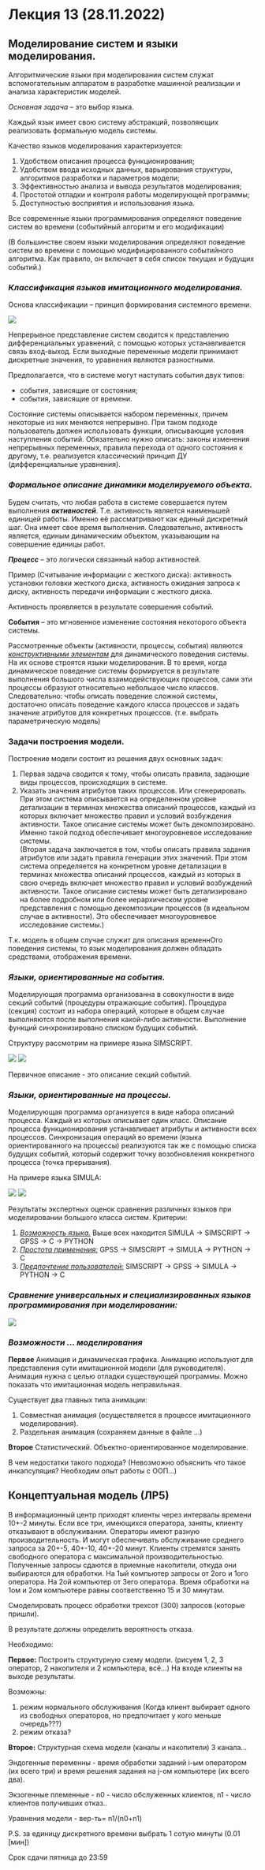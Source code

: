 # Лекция 13 (28.11.2022)
## Моделирование систем и языки моделирования.
Алгоритмические языки при моделировании систем служат вспомогательным аппаратом в разработке машинной реализации и анализа характеристик моделей.

*Основная задача* – это выбор языка.

Каждый язык имеет свою систему абстракций, позволяющих реализовать формальную модель системы.

Качество языков моделирования характеризуется:
1. Удобством описания процесса функционирования;
2. Удобством ввода исходных данных, варьирования структуры, алгоритмов разработки и параметров модели;
3. Эффективностью анализа и вывода результатов моделирования;
4. Простотой отладки и контроля работы моделирующей программы;
5. Доступностью восприятия и использования языка.

Все современные языки программирования определяют поведение систем во времени (событийный алгоритм и его модификации)

(В большинстве своем языки моделирования определяют поведение систем во времени с помощью модифицированного событийного алгоритма. Как правило, он включает в себя список текущих и будущих событий.)

### ***Классификация языков имитационного моделирования.***
Основа классификации – принцип формирования системного времени. 

![](1.bmp)

Непрерывное представление систем сводится к представлению дифференциальных уравнений, с помощью которых устанавливается связь вход-выход. Если выходные переменные модели принимают дискретные значения, то уравнения являются разностными.

Предполагается, что в системе могут наступать события двух типов:
* события, зависящие от состояния;
* события, зависящие от времени.

Состояние системы описывается набором переменных, причем некоторые из них меняются непрерывно. При таком подходе пользователь должен использовать функции, описывающие условия наступления событий. Обязательно нужно описать: законы изменения непрерывных переменных, правила перехода от одного состояния к другому, т.е. реализуется классический принцип ДУ (дифференциальные уравнения).

### ***Формальное описание динамики моделируемого объекта.***
Будем считать, что любая работа в системе совершается путем выполнения ***активностей***. Т.е. активность является наименьшей единицей работы. Именно её рассматривают как единый дискретный шаг. Она имеет свое время выполнения. Следовательно, активность является, единым динамическим объектом, указывающим на совершение единицы работ.

***Процесс*** – это логически связанный набор активностей.

Пример (Считывание информации с жесткого диска): активность установки головки жесткого диска, активность ожидания запроса к диску, активность передачи информации с жесткого диска.

Активность проявляется в результате совершения событий.

**События** – это мгновенное изменение состояния некоторого объекта системы.

Рассмотренные объекты (активности, процессы, события) являются <u>*конструктивными элементам*</u> для динамического поведения системы. На их основе строятся языки моделирования. В то время, когда динамическое поведение системы формируется в результате выполнения большого числа взаимодействующих процессов, сами эти процессы образуют относительно небольшое число классов. Следовательно: чтобы описать поведение сложной системы, достаточно описать поведение каждого класса процессов и задать значение атрибутов для конкретных процессов. (т.е. выбрать параметрическую модель)

### **Задачи построения модели.**
Построение модели состоит из решения двух основных задач:
1.	Первая задача сводится к тому, чтобы описать правила, задающие виды процессов, происходящих в системе.
2.	Указать значения атрибутов таких процессов. Или сгенерировать. При этом система описывается на определенном уровне детализации в терминах множества описаний процессов, каждый из которых включает множество правил и условий возбуждения активности. Такое описание системы может быть декомпозировано. Именно такой подход обеспечивает многоуровневое исследование системы.\
(Вторая задача заключается в том, чтобы описать правила задания атрибутов или задать правила генерации этих значений. При этом система определяется на конкретном уровне детализации в терминах множества описаний процессов, каждый из которых в свою очередь включает множество правил и условий возбуждений активности. Такое описание системы может быть детализировано на более подробном или более иерархическом уровне представления с помощью декомпозиции процессов (в идеальном случае в активности). Это обеспечивает многоуровневое исследование системы.)

Т.к. модель в общем случае служит для описания временнОго поведения системы, то язык моделирования должен обладать средствами, отображения времени.

### ***Языки, ориентированные на события.*** 
Моделирующая программа организованна в совокупности в виде секций событий (процедуры отражающие события). Процедура (секция) состоит из набора операций, которые в общем случае выполняются после выполнения какой-либо активности. Выполнение функций синхронизировано списком будущих событий.

Структуру рассмотрим на примере языка SIMSCRIPT.

![](2.bmp)
![](20221128_124901.jpg)

Первичное описание - это описание секций событий.

### ***Языки, ориентированные на процессы.***
Моделирующая программа организуется в виде набора описаний процесса. Каждый из которых описывает один класс. Описание процесса функционирования устанавливает атрибуты и активности всех процессов. Синхронизация операций во времени (языка ориентированного на процессы) реализуются так же с помощью списка будущих событий, который содержит точку возобновления конкретного процесса (точка прерывания).

На примере языка SIMULA:

![](3.bmp)
![](20221128_125144.jpg)

Результаты экспертных оценок сравнения различных языков при моделировании большого класса систем.
Критерии:
1.	<u>*Возможность языка.*</u> Выше всех находится SIMULA -> SIMSCRIPT -> GPSS -> C -> PYTHON
2.	<u>*Простота применения:*</u> GPSS -> SIMSCRIPT -> SIMULA -> PYTHON -> C
3.	<u>*Предпочтение пользователей:*</u> SIMSCRIPT -> GPSS -> SIMULA -> PYTHON -> C

### ***Сравнение универсальных и специализированных языков программирования при моделировании:***

![](4.bmp)


### ***Возможности ... моделирования***
**Первое** Анимация и динамическая графика. Анимацию используют для представления сути имитационной модели (для руководителя). Анимация нужна с целью отладки существующей программы. Можно показать что имитационная модель неправильная.

Существует два главных типа анимации:
1. Совместная анимация (осуществляется в процессе имитационного моделирования).
2. Раздельная анимация (сохраняем данные в файле ...)

**Второе** Статистический. Объектно-ориентированное моделирование.

В чем недостатки такого подхода? (Невозможно объяснить что такое инкапсуляция? Необходим опыт работы с ООП...)

## Концептуальная модель (ЛР5)
В информационный центр приходят клиенты через интервалы времени 10+-2 минуты. Если все три, имеющихся оператора, заняты, клиенту отказывают в обслуживании. Операторы имеют разную производительность. И могут обеспечивать обслуживание среднего запроса за 20+-5, 40+-10, 40+-20 минут. Клиенты стремятся занять свободного оператора с максимальной производительностью. Полученные запросы сдаются в приемные накопители, откуда они выбираются для обработки. На 1ый компьютер запросы от 2ого и 1ого оператора. На 2ой компьютер от 3его оператора. Время обработки на 1ом и 2ом компьютере равны соответственно 15 и 30 минутам. 

Смоделировать процесс обработки трехсот (300) запросов (которые пришли).

В результате должны определить вероятность отказа.

Необходимо:

**Первое:** Построить структурную схему модели. (рисуем 1, 2, 3 оператор, 2 накопителя и 2 компьютера, всё...) На входе клиенты на выходе результаты.

Возможны:
1. режим нормального обслуживания (Когда клиент выбирает одного из свободных операторов, но предпочитает у кого меньше очередь???)
2. режим отказа?

**Второе:** Структурная схема модели (каналы и накопители) 3 канала...

Эндогенные переменны - время обработки заданий i-ым оператором (их всего три) и время решения задания на j-ом компьютере (их всего два).

Экзогенные племенные - n0 - число обслуженных клиентов, n1 - число клиентов получивших отказ..

Уравнения модели - вер-ть= n1/(n0+n1)

P.S. за единицу дискретного времени выбрать 1 сотую минуты (0.01 [мин])

Срок сдачи пятница до 23:59

